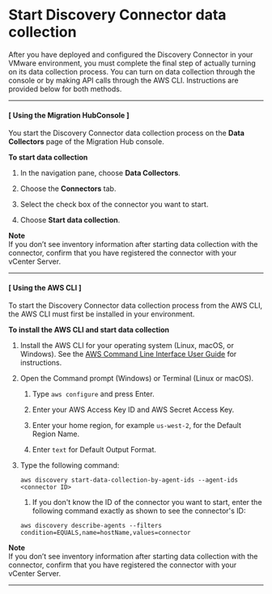 # Start Discovery Connector data collection<a name="start-connector-data-collection"></a>

After you have deployed and configured the Discovery Connector in your VMware environment, you must complete the final step of actually turning on its data collection process\. You can turn on data collection through the console or by making API calls through the AWS CLI\. Instructions are provided below for both methods\.

------
#### [ Using the Migration HubConsole ]

You start the Discovery Connector data collection process on the **Data Collectors** page of the Migration Hub console\.

**To start data collection**

1. In the navigation pane, choose **Data Collectors**\.

1. Choose the **Connectors** tab\.

1. Select the check box of the connector you want to start\.

1. Choose **Start data collection**\.

**Note**  
If you don’t see inventory information after starting data collection with the connector, confirm that you have registered the connector with your vCenter Server\.

------
#### [ Using the AWS CLI ]

To start the Discovery Connector data collection process from the AWS CLI, the AWS CLI must first be installed in your environment\.

**To install the AWS CLI and start data collection**

1. Install the AWS CLI for your operating system \(Linux, macOS, or Windows\)\. See the [AWS Command Line Interface User Guide](https://docs.aws.amazon.com/cli/latest/userguide/) for instructions\.

1. Open the Command prompt \(Windows\) or Terminal \(Linux or macOS\)\.

   1. Type `aws configure` and press Enter\.

   1. Enter your AWS Access Key ID and AWS Secret Access Key\.

   1. Enter your home region, for example `us-west-2`, for the Default Region Name\.

   1. Enter `text` for Default Output Format\.

1. Type the following command:

   ```
   aws discovery start-data-collection-by-agent-ids --agent-ids <connector ID>
   ```

   1. If you don't know the ID of the connector you want to start, enter the following command exactly as shown to see the connector's ID:

     ```
     aws discovery describe-agents --filters condition=EQUALS,name=hostName,values=connector
     ```

**Note**  
If you don’t see inventory information after starting data collection with the connector, confirm that you have registered the connector with your vCenter Server\.

------